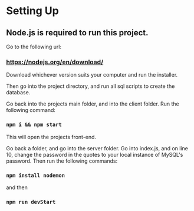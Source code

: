 # Setting Up

## Node.js is required to run this project.

Go to the following url:

### https://nodejs.org/en/download/

Download whichever version suits your computer and run the installer.

Then go into the project directory, and run all sql scripts to create the database.

Go back into the projects main folder, and into the client folder. Run the following command:

### `npm i && npm start`

This will open the projects front-end.

Go back a folder, and go into the server folder. Go into index.js, and on line 10, change the password in the quotes to your local instance of MySQL's password.
Then run the following commands:

### `npm install nodemon`

and then

### `npm run devStart`

